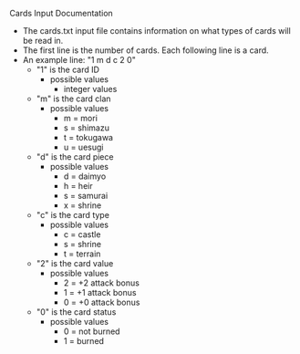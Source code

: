 Cards Input Documentation
- The cards.txt input file contains information on what types of cards will be read in.
- The first line is the number of cards. Each following line is a card. 
- An example line: "1 m d c 2 0"
    - "1" is the card ID
        - possible values
            - integer values
    - "m" is the card clan
        - possible values
            - m = mori
            - s = shimazu
            - t = tokugawa
            - u = uesugi
    - "d" is the card piece
        - possible values
            - d = daimyo
            - h = heir
            - s = samurai
            - x = shrine
    - "c" is the card type
        - possible values
            - c = castle
            - s = shrine
            - t = terrain
    - "2" is the card value
        - possible values
            - 2 = +2 attack bonus
            - 1 = +1 attack bonus
            - 0 = +0 attack bonus
    - "0" is the card status
        - possible values
            - 0 = not burned
            - 1 = burned